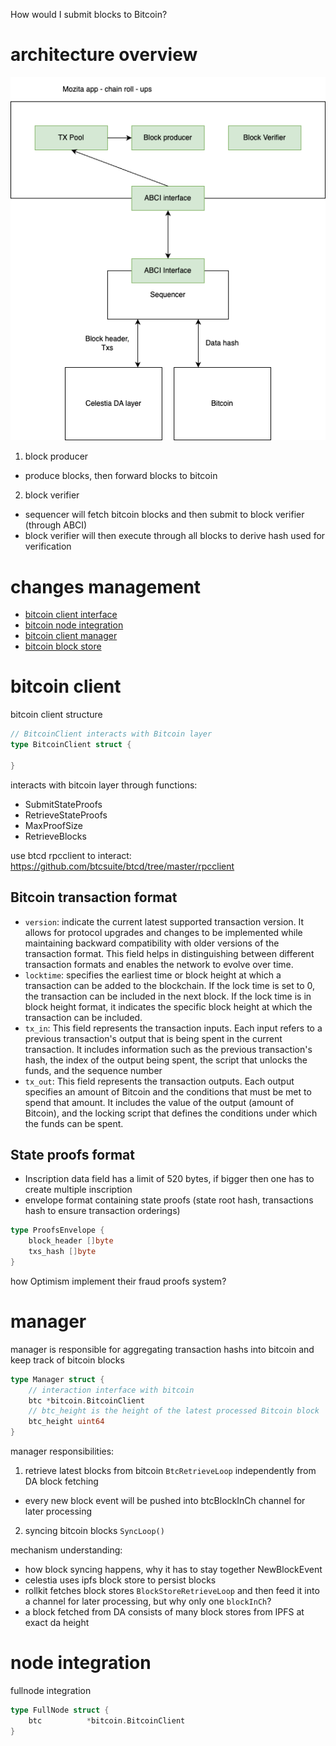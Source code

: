 How would I submit blocks to Bitcoin?

# architecture overview

![](./figures/mozita_arch_overview.drawio.png)

1. block producer
* produce blocks, then forward blocks to bitcoin

2. block verifier
* sequencer will fetch bitcoin blocks and then submit to block verifier (through ABCI)
* block verifier will then execute through all blocks to derive hash used for verification

# changes management
- [bitcoin client interface](../../da/bitcoin/bitcoin.go)
- [bitcoin node integration](../../node/bitcoin.go)
- [bitcoin client manager](../../block/manager.go)
- [bitcoin block store](../../block/bitcoin.go)

# bitcoin client
bitcoin client structure
```go
// BitcoinClient interacts with Bitcoin layer
type BitcoinClient struct {

}
```

interacts with bitcoin layer through functions:
* SubmitStateProofs
* RetrieveStateProofs
* MaxProofSize
* RetrieveBlocks

use btcd rpcclient to interact: https://github.com/btcsuite/btcd/tree/master/rpcclient

## Bitcoin transaction format
* `version`: indicate the current latest supported transaction version. It allows for protocol upgrades and changes to be implemented while maintaining backward compatibility with older versions of the transaction format. This field helps in distinguishing between different transaction formats and enables the network to evolve over time.
* `locktime`: specifies the earliest time or block height at which a transaction can be added to the blockchain. If the lock time is set to 0, the transaction can be included in the next block. If the lock time is in block height format, it indicates the specific block height at which the transaction can be included.
* `tx_in`: This field represents the transaction inputs. Each input refers to a previous transaction's output that is being spent in the current transaction. It includes information such as the previous transaction's hash, the index of the output being spent, the script that unlocks the funds, and the sequence number
* `tx_out`: This field represents the transaction outputs. Each output specifies an amount of Bitcoin and the conditions that must be met to spend that amount. It includes the value of the output (amount of Bitcoin), and the locking script that defines the conditions under which the funds can be spent.

## State proofs format
* Inscription data field has a limit of 520 bytes, if bigger then one has to create multiple inscription
* envelope format containing state proofs (state root hash, transactions hash to ensure transaction orderings)

```go
type ProofsEnvelope {
    block_header []byte
    txs_hash []byte
}
```

how Optimism implement their fraud proofs system?

# manager
manager is responsible for aggregating transaction hashs into bitcoin and keep track of bitcoin blocks

```go
type Manager struct {
    // interaction interface with bitcoin
    btc *bitcoin.BitcoinClient
	// btc_height is the height of the latest processed Bitcoin block
	btc_height uint64
}
```

manager responsibilities:
1. retrieve latest blocks from bitcoin `BtcRetrieveLoop` independently from DA block fetching
* every new block event will be pushed into btcBlockInCh channel for later processing

2. syncing bitcoin blocks `SyncLoop()`



mechanism understanding:
* how block syncing happens, why it has to stay together NewBlockEvent
* celestia uses ipfs block store to persist blocks
* rollkit fetches block stores `BlockStoreRetrieveLoop` and then feed it into a channel for later processing, but why only one `blockInCh`? 
* a block fetched from DA consists of many block stores from IPFS at exact da height

# node integration
fullnode integration

```go
type FullNode struct {
    btc          *bitcoin.BitcoinClient
}
```